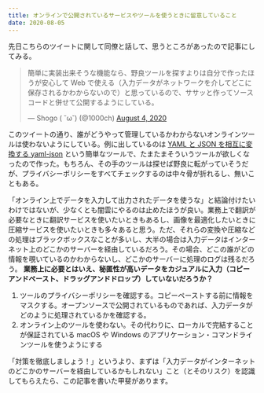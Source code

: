 ```yaml
---
title: オンラインで公開されているサービスやツールを使うときに留意していること
date: 2020-08-05
---
```


先日こちらのツイートに関して同僚と話して、思うところがあったので記事にしてみる。

<blockquote class="twitter-tweet"><p lang="ja" dir="ltr">簡単に実装出来そうな機能なら、野良ツールを探すよりは自分で作ったほうが安心して Web で使える（入力データがネットワークを介してどこに保存されるかわからないので）と思っているので、ササッと作ってソースコードと併せて公開するようにしている。</p>&mdash; Shogo ( ˘ω˘) (@1000ch) <a href="https://twitter.com/1000ch/status/1290710326665555968?ref_src=twsrc%5Etfw">August 4, 2020</a></blockquote>

このツイートの通り、誰がどうやって管理しているかわからないオンラインツールは使わないようにしている。例に出しているのは [YAML と JSON を相互に変換する yaml-json](https://1000ch.github.io/yaml-json/) という簡単なツールで、たまたまそういうツールが欲しくなったので作った。もちろん、その手のツールは探せば野良に転がっていそうだが、プライバシーポリシーをすべてチェックするのは中々骨が折れるし、無いこともある。

「オンライン上でデータを入力して出力されたデータを使うな」と結論付けたいわけではないが、少なくとも闇雲にやるのは止めたほうが良い。業務上で翻訳が必要なときに翻訳サービスを使いたいときもあるし、画像を最適化したいときに圧縮サービスを使いたいときも多々あると思う。ただ、それらの変換や圧縮などの処理はブラックボックスなことが多いし、大半の場合は入力データはインターネット上のどこかのサーバーを経由しているだろう。その場合、どこの誰がどの情報を覗いているのかわからないし、どこかのサーバーに処理のログは残るだろう。 **業務上に必要とはいえ、秘匿性が高いデータをカジュアルに入力（コピーアンドペースト、ドラッグアンドドロップ）していないだろうか？**

1. ツールのプライバシーポリシーを確認する。コピーペーストする前に情報をマスクする。オープンソースで公開されているものであれば、入力データがどのように処理されているかを確認する。
2. オンライン上のツールを使わない。その代わりに、ローカルで完結することが保証されている macOS や Windows のアプリケーション・コマンドラインツールを使うようにする

「対策を徹底しましょう！」というより、まずは「入力データがインターネットのどこかのサーバーを経由しているかもしれない」こと（とそのリスク）を認識してもらえたら、この記事を書いた甲斐があります。
